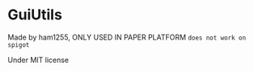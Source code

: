 # GuiUtils

Made by ham1255, ONLY USED IN PAPER PLATFORM `does not work on spigot`

Under MIT license